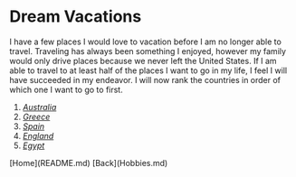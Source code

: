 <!DOCTYPE html>
<html>
<body>



<h1> Dream Vacations </h1>

<p> I have a few places I would love to vacation before I am no longer able to travel. Traveling has always been something I enjoyed, however my family would only drive places because we never left the United States. If I am able to travel to at least half of the places I want to go in my life, I feel I will have succeeded in my endeavor. I will now rank the countries in order of which one I want to go to first. </p>

<ol>
  <li> <a href="https://www.australia.com/en-us" target="_blank"> <i>Australia</i> </a> </li>
<li> <a href="https://www.visitgreece.gr/" target="_blank"> <i>Greece</i> </a> </li>
<li> <a href="https://www.contiki.com/ap/en/destinations/europe/spain?gclid=Cj0KCQjw29CRBhCUARIsAOboZbKWQzEDdyLGAk5sYXZECAUjCNpZLEZCWw2aeQCI-oIxV09-k-ab6w4aAuZBEALw_wcB" target="_blank"> <i>Spain</i> </a> </li>
<li> <a href="https://www.visitacity.com/en/england/activities/all-activities?gclid=Cj0KCQjw29CRBhCUARIsAOboZbI3oh3A08zImfMZWpU3aaEdZV9zbS0dPQuqeVi5B_NImTn680kzrT8aAmvaEALw_wcB" target="_blank"> <i>England</i> </a> </li>
  <li> <a href="https://egypt.travel/" target="_blank"> <i>Egypt</i> </a> </li>
</ol>
  

  </body>
  </html>
[Home](README.md)  [Back](Hobbies.md)
